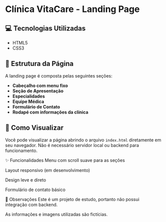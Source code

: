 # Clínica VitaCare - Landing Page

## 💻 Tecnologias Utilizadas

- HTML5  
- CSS3  

## 📄 Estrutura da Página

A landing page é composta pelas seguintes seções:

- **Cabeçalho com menu fixo**
- **Seção de Apresentação**
- **Especialidades**
- **Equipe Médica**
- **Formulário de Contato**
- **Rodapé com informações da clínica**

## 🚀 Como Visualizar

Você pode visualizar a página abrindo o arquivo `index.html` diretamente em seu navegador. Não é necessário servidor local ou backend para funcionamento.

✨ Funcionalidades
Menu com scroll suave para as seções

Layout responsivo (em desenvolvimento)

Design leve e direto

Formulário de contato básico

📌 Observações
Este é um projeto de estudo, portanto não possui integração com backend.

As informações e imagens utilizadas são fictícias.
